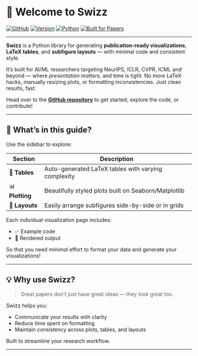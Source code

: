 # 📄 Welcome to **Swizz**

[![GitHub](https://img.shields.io/badge/GitHub-Repo-181717?logo=github)](https://github.com/anonymous-ml-author/swizz-anonymous) [![Version](https://img.shields.io/badge/version-0.1.0-orange)](https://github.com/anonymous-ml-author/swizz-anonymous/releases) [![Python](https://img.shields.io/badge/python-3.10%2B-blue.svg)](https://www.python.org/) [![Built for Papers](https://img.shields.io/badge/built%20for-AI%20papers-ff69b4)](https://github.com/anonymous-ml-author/swizz-anonymous)

---

**Swizz** is a Python library for generating **publication-ready visualizations**, **LaTeX tables**, and **subfigure
layouts** — with minimal code and consistent style. 

It’s built for AI/ML researchers targeting NeurIPS, ICLR, CVPR, ICML and beyond — where *presentation matters*, and time
is tight. No more LaTeX hacks, manually resizing plots, or formatting inconsistencies. Just clean results, fast.

Head over to the [**GitHub repository**](https://github.com/anonymous-ml-author/swizz-anonymous) to get started, explore the code, or contribute!

---

## 🧭 What’s in this guide?

Use the sidebar to explore:

| Section         | Description                                                      |
|-----------------|------------------------------------------------------------------|
| 🧾 **Tables**   | Auto-generated LaTeX tables with varying complexity              |
| 📊 **Plotting** | Beautifully styled plots built on Seaborn/Matplotlib             |
| 🧩 **Layouts**  | Easily arrange subfigures side-by-side or in grids |

Each individual visualization page includes:

- ✅ Example code
- 📸 Rendered output

So that you need *minimal* effort to format your data and generate your visualizations!

---

## 💡 Why use Swizz?

> Great papers don’t just have great ideas — they *look* great too.

Swizz helps you:

- Communicate your results with clarity
- Reduce time spent on formatting
- Maintain consistency across plots, tables, and layouts

Built to streamline your research workflow.

---